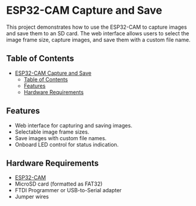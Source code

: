# ESP32-CAM Capture and Save

This project demonstrates how to use the ESP32-CAM to capture images and save them to an SD card. The web interface allows users to select the image frame size, capture images, and save them with a custom file name.

## Table of Contents

- [ESP32-CAM Capture and Save](#esp32-cam-capture-and-save)
  - [Table of Contents](#table-of-contents)
  - [Features](#features)
  - [Hardware Requirements](#hardware-requirements)

## Features

- Web interface for capturing and saving images.
- Selectable image frame sizes.
- Save images with custom file names.
- Onboard LED control for status indication.

## Hardware Requirements

- [ESP32-CAM](https://www.espressif.com/en/products/hardware/esp32-cam/overview)
- MicroSD card (formatted as FAT32)
- FTDI Programmer or USB-to-Serial adapter
- Jumper wires